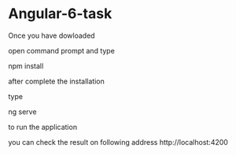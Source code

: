 # Angular-6-task

Once you have dowloaded

open command prompt and type

npm install

after complete the installation

type 

ng serve 

to run the application

you can check the result on following address http://localhost:4200



